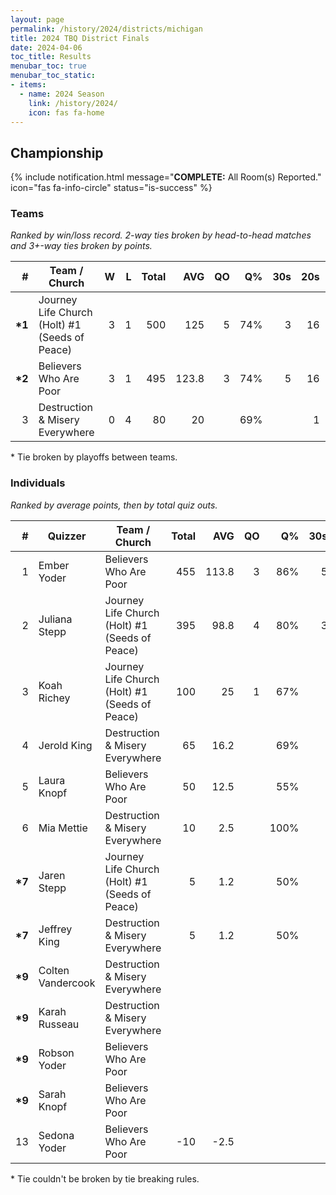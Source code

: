 ```yaml
---
layout: page
permalink: /history/2024/districts/michigan
title: 2024 TBQ District Finals
date: 2024-04-06
toc_title: Results
menubar_toc: true
menubar_toc_static:
- items:
  - name: 2024 Season
    link: /history/2024/
    icon: fas fa-home
---
```



## Championship

{% include notification.html
   message="<b>COMPLETE:</b> All Room(s) Reported."
   icon="fas fa-info-circle"
   status="is-success" %}


### Teams

*Ranked by win/loss record. 2-way ties broken by head-to-head matches and 3+-way ties broken by points.*

| # | Team / Church | W | L | Total | AVG | QO | Q% | 30s | 20s | 10s |
|--:|---|--:|--:|--:|--:|--:|--:|--:|--:|--:|
| **\*1** | Journey Life Church (Holt) #1 (Seeds of Peace) | 3 | 1 | 500 | 125 | 5 | 74% | 3 | 16 | 12 |
| **\*2** | Believers Who Are Poor | 3 | 1 | 495 | 123.8 | 3 | 74% | 5 | 16 | 4 |
| 3 | Destruction & Misery Everywhere | 0 | 4 | 80 | 20 |  | 69% |  | 1 | 10 |

\* Tie broken by playoffs between teams.

### Individuals

*Ranked by average points, then by total quiz outs.*

| # | Quizzer | Team / Church | Total | AVG | QO | Q% | 30s | 20s | 10s |
|--:|---|---|--:|--:|--:|--:|--:|--:|--:|
| 1 | Ember Yoder | Believers Who Are Poor | 455 | 113.8 | 3 | 86% | 5 | 14 |  |
| 2 | Juliana Stepp | Journey Life Church (Holt) #1 (Seeds of Peace) | 395 | 98.8 | 4 | 80% | 3 | 13 | 4 |
| 3 | Koah Richey | Journey Life Church (Holt) #1 (Seeds of Peace) | 100 | 25 | 1 | 67% |  | 3 | 7 |
| 4 | Jerold King | Destruction & Misery Everywhere | 65 | 16.2 |  | 69% |  | 1 | 8 |
| 5 | Laura Knopf | Believers Who Are Poor | 50 | 12.5 |  | 55% |  | 2 | 4 |
| 6 | Mia Mettie | Destruction & Misery Everywhere | 10 | 2.5 |  | 100% |  |  | 1 |
| **\*7** | Jaren Stepp | Journey Life Church (Holt) #1 (Seeds of Peace) | 5 | 1.2 |  | 50% |  |  | 1 |
| **\*7** | Jeffrey King | Destruction & Misery Everywhere | 5 | 1.2 |  | 50% |  |  | 1 |
| **\*9** | Colten Vandercook | Destruction & Misery Everywhere |  |  |  |  |  |  |  |
| **\*9** | Karah Russeau | Destruction & Misery Everywhere |  |  |  |  |  |  |  |
| **\*9** | Robson Yoder | Believers Who Are Poor |  |  |  |  |  |  |  |
| **\*9** | Sarah Knopf | Believers Who Are Poor |  |  |  |  |  |  |  |
| 13 | Sedona Yoder | Believers Who Are Poor | -10 | -2.5 |  |  |  |  |  |

\* Tie couldn't be broken by tie breaking rules.

